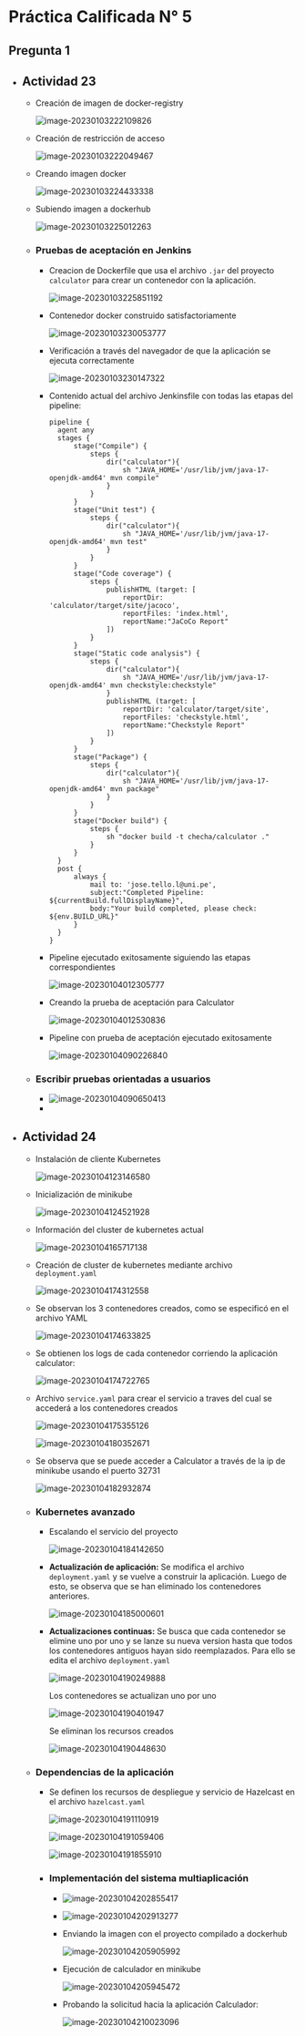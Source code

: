 # Práctica Calificada N° 5

## Pregunta 1

- ## Actividad 23

  - Creación de imagen de docker-registry

    ![image-20230103222109826](README.assets/image-20230103222109826.png)

  - Creación de restricción de acceso

    ![image-20230103222049467](README.assets/image-20230103222049467.png)

  - Creando imagen docker

    ![image-20230103224433338](README.assets/image-20230103224433338.png)

  - Subiendo imagen a dockerhub

    ![image-20230103225012263](README.assets/image-20230103225012263.png)

  - ### Pruebas de aceptación en Jenkins

    - Creacion de Dockerfile que usa el archivo `.jar` del proyecto `calculator` para crear un contenedor con la aplicación.

      ![image-20230103225851192](README.assets/image-20230103225851192.png)

    - Contenedor docker construido satisfactoriamente

      ![image-20230103230053777](README.assets/image-20230103230053777.png)

    - Verificación a través del navegador de que la aplicación se ejecuta correctamente

      ![image-20230103230147322](README.assets/image-20230103230147322.png)

    - Contenido actual del archivo Jenkinsfile con todas las etapas del pipeline:

      ```
      pipeline {
      	agent any
      	stages {
      		stage("Compile") {
      			steps {
      				dir("calculator"){
      					sh "JAVA_HOME='/usr/lib/jvm/java-17-openjdk-amd64' mvn compile"
      				}
      			}
      		}
      		stage("Unit test") {
      			steps { 
      				dir("calculator"){
      					sh "JAVA_HOME='/usr/lib/jvm/java-17-openjdk-amd64' mvn test"
      				}
      			}
      		}
      		stage("Code coverage") {
      			steps {
      				publishHTML (target: [
      					reportDir: 'calculator/target/site/jacoco',
      					reportFiles: 'index.html',
      					reportName:"JaCoCo Report"
      				])
      			}
      		}
      		stage("Static code analysis") {
      			steps {
      				dir("calculator"){
      					sh "JAVA_HOME='/usr/lib/jvm/java-17-openjdk-amd64' mvn checkstyle:checkstyle"
      				}
      				publishHTML (target: [
      					reportDir: 'calculator/target/site',
      					reportFiles: 'checkstyle.html',
      					reportName:"Checkstyle Report"
      				])
      			}
      		}
      		stage("Package") {
      			steps {
      				dir("calculator"){
      					sh "JAVA_HOME='/usr/lib/jvm/java-17-openjdk-amd64' mvn package"
      				}
      			}
      		}
      		stage("Docker build") {
      			steps {
      				sh "docker build -t checha/calculator ."
      			}
      		}
      	}
      	post {
      		always {
      			mail to: 'jose.tello.l@uni.pe',
      			subject:"Completed Pipeline: ${currentBuild.fullDisplayName}",
      			body:"Your build completed, please check: ${env.BUILD_URL}"
      		}
      	}
      }
      ```

    - Pipeline ejecutado exitosamente siguiendo las etapas correspondientes
    
      ![image-20230104012305777](README.assets/image-20230104012305777.png)
    
    - Creando la prueba de aceptación para Calculator
    
      ![image-20230104012530836](README.assets/image-20230104012530836.png)
    
    - Pipeline con prueba de aceptación ejecutado exitosamente
    
      ![image-20230104090226840](README.assets/image-20230104090226840.png)
    
  - ### Escribir pruebas orientadas a usuarios

    - ![image-20230104090650413](README.assets/image-20230104090650413.png)
    - 

- ## Actividad 24

  - Instalación de cliente Kubernetes

    ![image-20230104123146580](README.assets/image-20230104123146580.png)

  - Inicialización de minikube

    ![image-20230104124521928](README.assets/image-20230104124521928.png)

  - Información del cluster de kubernetes actual

    ![image-20230104165717138](README.assets/image-20230104165717138.png)

  - Creación de cluster de kubernetes mediante archivo `deployment.yaml`

    ![image-20230104174312558](README.assets/image-20230104174312558.png)

  - Se observan los 3 contenedores creados, como se especificó en el archivo YAML

    ![image-20230104174633825](README.assets/image-20230104174633825.png)

  - Se obtienen los logs de cada contenedor corriendo la aplicación calculator:

    ![image-20230104174722765](README.assets/image-20230104174722765.png)

  - Archivo `service.yaml` para crear el servicio a traves del cual se accederá a los contenedores creados

    ![image-20230104175355126](README.assets/image-20230104175355126.png)

    ![image-20230104180352671](README.assets/image-20230104180352671.png)

  - Se observa que se puede acceder a Calculator a través de la ip de minikube usando el puerto 32731

    ![image-20230104182932874](README.assets/image-20230104182932874.png)

  - ### Kubernetes avanzado

    - Escalando el servicio del proyecto 

      ![image-20230104184142650](README.assets/image-20230104184142650.png)

    - **Actualización de aplicación:** Se modifica el archivo `deployment.yaml` y se vuelve a construir la aplicación. Luego de esto, se observa que se han eliminado los contenedores anteriores.

      ![image-20230104185000601](README.assets/image-20230104185000601.png)

    - **Actualizaciones continuas:** Se busca que cada contenedor se elimine uno por uno y se lanze su nueva version hasta que todos los contenedores antiguos hayan sido reemplazados. Para ello se edita el archivo `deployment.yaml`

      ![image-20230104190249888](README.assets/image-20230104190249888.png)

      Los contenedores se actualizan uno por uno

      ![image-20230104190401947](README.assets/image-20230104190401947.png)

      Se eliminan los recursos creados

      ![image-20230104190448630](README.assets/image-20230104190448630.png)

  - ### Dependencias de la aplicación

    - Se definen los recursos de despliegue y servicio de Hazelcast en el archivo `hazelcast.yaml`

      ![image-20230104191110919](README.assets/image-20230104191110919.png)

      ![image-20230104191059406](README.assets/image-20230104191059406.png)

      ![image-20230104191855910](README.assets/image-20230104191855910.png)

    - ### Implementación del sistema multiaplicación

      - ![image-20230104202855417](README.assets/image-20230104202855417.png)

      - ![image-20230104202913277](README.assets/image-20230104202913277.png)

      - Enviando la imagen con el proyecto compilado a dockerhub

        ![image-20230104205905992](README.assets/image-20230104205905992.png)

      - Ejecución de calculador en minikube

        ![image-20230104205945472](README.assets/image-20230104205945472.png)

      - Probando la solicitud hacia la aplicación Calculador:

        ![image-20230104210023096](README.assets/image-20230104210023096.png)

        